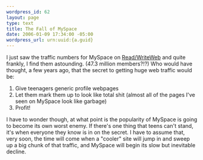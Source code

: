 ```yaml
--- 
wordpress_id: 62
layout: page
type: text
title: The Fall of MySpace
date: 2006-01-09 17:34:00 -05:00
wordpress_url: urn:uuid:{a.guid}
---
```

<p>I just saw the traffic numbers for MySpace on <a href="http://www.readwriteweb.com/archives/latest_sns_numb.php" title="Latest SNS Numbers - MySpace Streaks Ahead">Read/WriteWeb</a> and quite frankly, I find them astounding.  (47.3 million members?!?)  Who would have thought, a few years ago, that the secret to getting huge web traffic would be:</p>

<ol>
<li>Give teenagers generic profile webpages </li>
<li>Let them mark them up to look like total shit (almost all of the pages I've seen on MySpace look like garbage)</li>
<li>Profit!</li>
</ol>

<p>I have to wonder though, at what point is the popularity of MySpace is going to become its own worst enemy.  If there's one thing that teens can't stand, it's when everyone they know is in on the secret.  I have to assume that, very soon, the time will come when a "cooler" site will jump in and sweep up a big chunk of that traffic, and MySpace will begin its slow but inevitable decline.</p>
